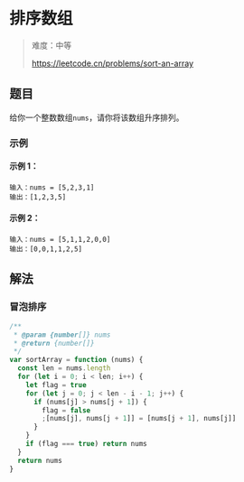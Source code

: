 # 排序数组

> 难度：中等
>
> https://leetcode.cn/problems/sort-an-array

## 题目

给你一个整数数组`nums`，请你将该数组升序排列。

### 示例

#### 示例 1：

```
输入：nums = [5,2,3,1]
输出：[1,2,3,5]
```

#### 示例 2：

```
输入：nums = [5,1,1,2,0,0]
输出：[0,0,1,1,2,5]
```

## 解法

### 冒泡排序

```javascript
/**
 * @param {number[]} nums
 * @return {number[]}
 */
var sortArray = function (nums) {
  const len = nums.length
  for (let i = 0; i < len; i++) {
    let flag = true
    for (let j = 0; j < len - i - 1; j++) {
      if (nums[j] > nums[j + 1]) {
        flag = false
        ;[nums[j], nums[j + 1]] = [nums[j + 1], nums[j]]
      }
    }
    if (flag === true) return nums
  }
  return nums
}
```
